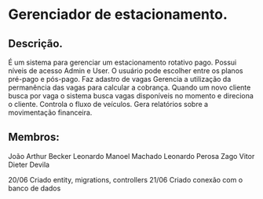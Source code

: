 # Gerenciador de estacionamento.

## Descrição.
É um sistema para gerenciar um estacionamento rotativo pago.
Possui níveis de acesso Admin e User.
O usuário pode escolher entre os planos pré-pago e pós-pago.
Faz adastro de vagas
Gerencia a utilização da permanência das vagas para calcular a cobrança.
Quando um novo cliente busca por vaga o sistema busca vagas disponíveis no momento e direciona o cliente.
Controla o fluxo de veículos.
Gera relatórios sobre a movimentação financeira.

## Membros:
João Arthur Becker
Leonardo Manoel Machado
Leonardo Perosa Zago
Vitor Dieter Devila



20/06 Criado entity, migrations, controllers
21/06 Criado conexão com o banco de dados
